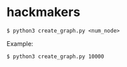 # hackmakers

    $ python3 create_graph.py <num_node>

Example:

    $ python3 create_graph.py 10000 
